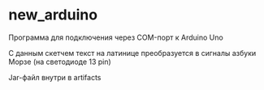 # new_arduino
Программа для подключения через COM-порт к Arduino Uno

С данным скетчем текст на латинице преобразуется в сигналы азбуки Морзе (на светодиоде 13 pin)

Jar-файл внутри в artifacts
